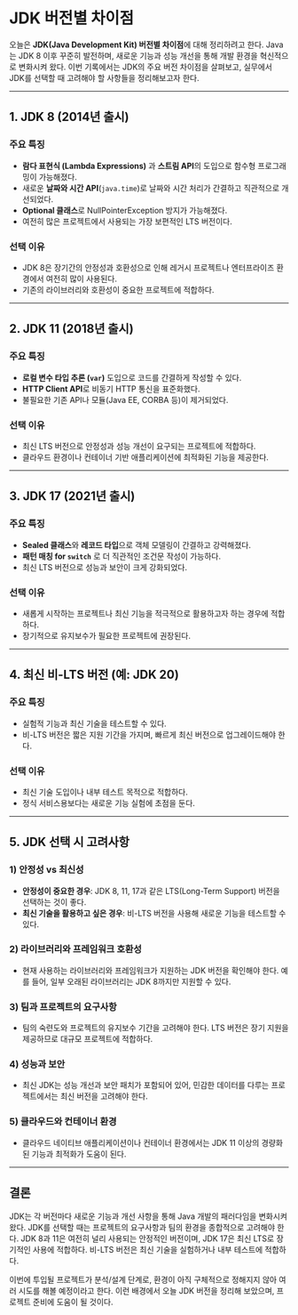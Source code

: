 # JDK 버전별 차이점

오늘은 **JDK(Java Development Kit) 버전별 차이점**에 대해 정리하려고 한다. Java는 JDK 8 이후 꾸준히 발전하며, 새로운 기능과 성능 개선을 통해 개발 환경을 혁신적으로 변화시켜 왔다. 이번 기록에서는 JDK의 주요 버전 차이점을 살펴보고, 실무에서 JDK를 선택할 때 고려해야 할 사항들을 정리해보고자 한다.

---

## 1. JDK 8 (2014년 출시)

### 주요 특징
- **람다 표현식 (Lambda Expressions)** 과 **스트림 API**의 도입으로 함수형 프로그래밍이 가능해졌다.
- 새로운 **날짜와 시간 API**(`java.time`)로 날짜와 시간 처리가 간결하고 직관적으로 개선되었다.
- **Optional 클래스**로 NullPointerException 방지가 가능해졌다.
- 여전히 많은 프로젝트에서 사용되는 가장 보편적인 LTS 버전이다.

### 선택 이유
- JDK 8은 장기간의 안정성과 호환성으로 인해 레거시 프로젝트나 엔터프라이즈 환경에서 여전히 많이 사용된다.
- 기존의 라이브러리와 호환성이 중요한 프로젝트에 적합하다.

---

## 2. JDK 11 (2018년 출시)

### 주요 특징
- **로컬 변수 타입 추론 (`var`)** 도입으로 코드를 간결하게 작성할 수 있다.
- **HTTP Client API**로 비동기 HTTP 통신을 표준화했다.
- 불필요한 기존 API나 모듈(Java EE, CORBA 등)이 제거되었다.

### 선택 이유
- 최신 LTS 버전으로 안정성과 성능 개선이 요구되는 프로젝트에 적합하다.
- 클라우드 환경이나 컨테이너 기반 애플리케이션에 최적화된 기능을 제공한다.

---

## 3. JDK 17 (2021년 출시)

### 주요 특징
- **Sealed 클래스**와 **레코드 타입**으로 객체 모델링이 간결하고 강력해졌다.
- **패턴 매칭 for `switch`** 로 더 직관적인 조건문 작성이 가능하다.
- 최신 LTS 버전으로 성능과 보안이 크게 강화되었다.

### 선택 이유
- 새롭게 시작하는 프로젝트나 최신 기능을 적극적으로 활용하고자 하는 경우에 적합하다.
- 장기적으로 유지보수가 필요한 프로젝트에 권장된다.

---

## 4. 최신 비-LTS 버전 (예: JDK 20)

### 주요 특징
- 실험적 기능과 최신 기술을 테스트할 수 있다.
- 비-LTS 버전은 짧은 지원 기간을 가지며, 빠르게 최신 버전으로 업그레이드해야 한다.

### 선택 이유
- 최신 기술 도입이나 내부 테스트 목적으로 적합하다.
- 정식 서비스용보다는 새로운 기능 실험에 초점을 둔다.

---

## 5. JDK 선택 시 고려사항

### **1) 안정성 vs 최신성**
- **안정성이 중요한 경우**: JDK 8, 11, 17과 같은 LTS(Long-Term Support) 버전을 선택하는 것이 좋다.
- **최신 기술을 활용하고 싶은 경우**: 비-LTS 버전을 사용해 새로운 기능을 테스트할 수 있다.

### **2) 라이브러리와 프레임워크 호환성**
- 현재 사용하는 라이브러리와 프레임워크가 지원하는 JDK 버전을 확인해야 한다. 예를 들어, 일부 오래된 라이브러리는 JDK 8까지만 지원할 수 있다.

### **3) 팀과 프로젝트의 요구사항**
- 팀의 숙련도와 프로젝트의 유지보수 기간을 고려해야 한다. LTS 버전은 장기 지원을 제공하므로 대규모 프로젝트에 적합하다.

### **4) 성능과 보안**
- 최신 JDK는 성능 개선과 보안 패치가 포함되어 있어, 민감한 데이터를 다루는 프로젝트에서는 최신 버전을 고려해야 한다.

### **5) 클라우드와 컨테이너 환경**
- 클라우드 네이티브 애플리케이션이나 컨테이너 환경에서는 JDK 11 이상의 경량화된 기능과 최적화가 도움이 된다.

---

## 결론

JDK는 각 버전마다 새로운 기능과 개선 사항을 통해 Java 개발의 패러다임을 변화시켜 왔다. JDK를 선택할 때는 프로젝트의 요구사항과 팀의 환경을 종합적으로 고려해야 한다. JDK 8과 11은 여전히 널리 사용되는 안정적인 버전이며, JDK 17은 최신 LTS로 장기적인 사용에 적합하다. 비-LTS 버전은 최신 기술을 실험하거나 내부 테스트에 적합하다.

이번에 투입될 프로젝트가 분석/설계 단계로, 환경이 아직 구체적으로 정해지지 않아 여러 시도를 해볼 예정이라고 한다. 이런 배경에서 오늘 JDK 버전을 정리해 보았으며, 프로젝트 준비에 도움이 될 것이다.